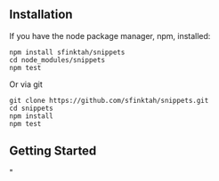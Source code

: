 ## Installation

If you have the node package manager, npm, installed:

```shell
npm install sfinktah/snippets
cd node_modules/snippets
npm test
```

Or via git

```shell
git clone https://github.com/sfinktah/snippets.git
cd snippets
npm install
npm test
```

## Getting Started 
"
